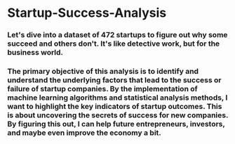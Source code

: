 # Startup-Success-Analysis

### Let's dive into a dataset of 472 startups to figure out why some succeed and others don't. It's like detective work, but for the business world.

### The primary objective of this analysis is to identify and understand the underlying factors that lead to the success or failure of startup companies. By the implementation of machine learning algorithms and statistical analysis methods, I want to highlight the key indicators of startup outcomes. This is about uncovering the secrets of success for new companies. By figuring this out, I can help future entrepreneurs, investors, and maybe even improve the economy a bit. 

